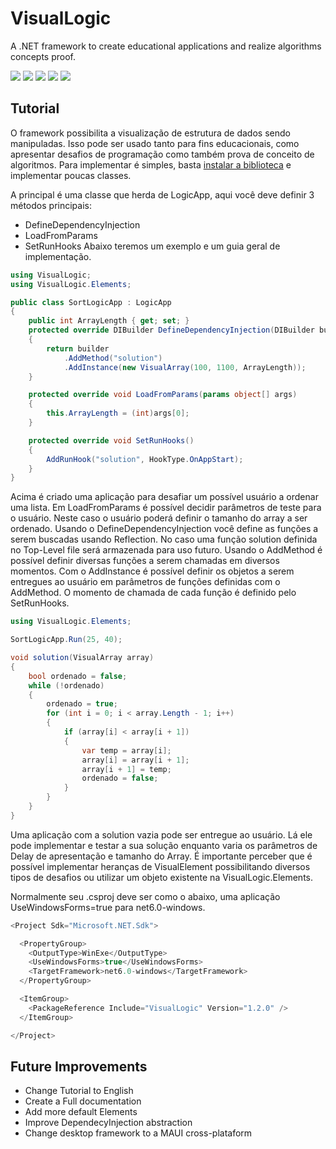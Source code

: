 # VisualLogic
A .NET framework to create educational applications and realize algorithms concepts proof.

[![](https://img.shields.io/badge/Visual-Logic-purple?style=for-the-badge)](https://github.com/trevisharp/VisualLogic)
[![](https://img.shields.io/nuget/dt/VisualLogic?color=purple&style=for-the-badge)](https://www.nuget.org/packages/VisualLogic/)
[![](https://img.shields.io/github/license/Trevisharp/VisualLogic?color=purple&style=for-the-badge)](LICENSE)
[![](https://img.shields.io/github/last-commit/Trevisharp/VisualLogic?color=purple&style=for-the-badge)](https://github.com/trevisharp/VisualLogic/commits/main)
[![](https://img.shields.io/github/commit-activity/m/Trevisharp/VisualLogic?color=purple&style=for-the-badge)](https://github.com/trevisharp/VisualLogic/commits/main)

## Tutorial

O framework possibilita a visualização de estrutura de dados sendo manipuladas.
Isso pode ser usado tanto para fins educacionais, como apresentar desafios de programação como também prova de conceito de algoritmos. Para implementar é simples, basta [instalar a biblioteca](https://www.nuget.org/packages/VisualLogic/) e implementar poucas classes.

A principal é uma classe que herda de LogicApp, aqui você deve definir 3 métodos principais:
- DefineDependencyInjection
- LoadFromParams
- SetRunHooks
Abaixo teremos um exemplo e um guia geral de implementação.

``` cs
using VisualLogic;
using VisualLogic.Elements;

public class SortLogicApp : LogicApp
{
    public int ArrayLength { get; set; }
    protected override DIBuilder DefineDependencyInjection(DIBuilder builder)
    {
        return builder
            .AddMethod("solution")
            .AddInstance(new VisualArray(100, 1100, ArrayLength));
    }

    protected override void LoadFromParams(params object[] args)
    {
        this.ArrayLength = (int)args[0];
    }

    protected override void SetRunHooks()
    {
        AddRunHook("solution", HookType.OnAppStart);
    }
}
```

Acima é criado uma aplicação para desafiar um possível usuário a ordenar uma lista.
Em LoadFromParams é possível decidir parâmetros de teste para o usuário. Neste caso o usuário poderá definir o tamanho do array a ser ordenado.
Usando o DefineDependencyInjection você define as funções a serem buscadas usando Reflection. No caso uma função solution definida no Top-Level file será armazenada para uso futuro. Usando o AddMethod é possível definir diversas funções a serem chamadas em diversos momentos. Com o AddInstance é possível definir os objetos a serem entregues ao usuário em parâmetros de funções definidas com o AddMethod.
O momento de chamada de cada função é definido pelo SetRunHooks.

``` cs
using VisualLogic.Elements;

SortLogicApp.Run(25, 40);

void solution(VisualArray array)
{
    bool ordenado = false;
    while (!ordenado)
    {
        ordenado = true;
        for (int i = 0; i < array.Length - 1; i++)
        {
            if (array[i] < array[i + 1])
            {
                var temp = array[i];
                array[i] = array[i + 1];
                array[i + 1] = temp;
                ordenado = false;
            }
        }
    }
}
```

Uma aplicação com a solution vazia pode ser entregue ao usuário. Lá ele pode implementar e testar a sua solução enquanto varia os parâmetros de Delay de apresentação e tamanho do Array.
É importante perceber que é possível implementar heranças de VisualElement possibilitando diversos tipos de desafios ou utilizar um objeto existente na VisualLogic.Elements.

Normalmente seu .csproj deve ser como o abaixo, uma aplicação UseWindowsForms=true para net6.0-windows.

``` cs
<Project Sdk="Microsoft.NET.Sdk">

  <PropertyGroup>
    <OutputType>WinExe</OutputType>
    <UseWindowsForms>true</UseWindowsForms>
    <TargetFramework>net6.0-windows</TargetFramework>
  </PropertyGroup>

  <ItemGroup>
    <PackageReference Include="VisualLogic" Version="1.2.0" />
  </ItemGroup>

</Project>
```

## Future Improvements

- Change Tutorial to English
- Create a Full documentation
- Add more default Elements
- Improve DependecyInjection abstraction
- Change desktop framework to a MAUI cross-plataform